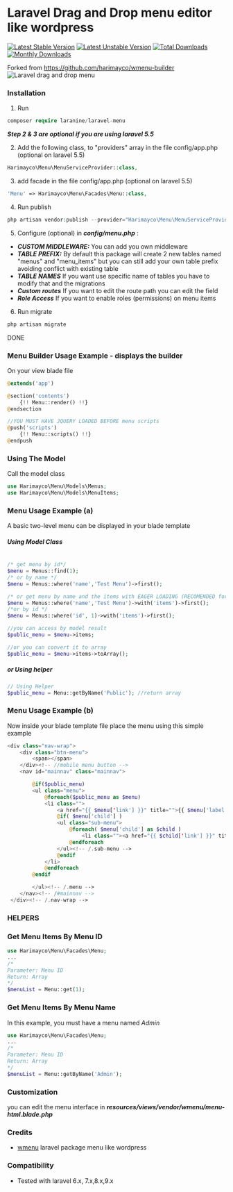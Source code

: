 # Laravel Drag and Drop menu editor like wordpress


[![Latest Stable Version](https://poser.pugx.org/harimayco/laravel-menu/v/stable)](https://packagist.org/packages/harimayco/laravel-menu) [![Latest Unstable Version](https://poser.pugx.org/harimayco/laravel-menu/v/unstable)](https://packagist.org/packages/harimayco/laravel-menu) [![Total Downloads](https://poser.pugx.org/harimayco/laravel-menu/downloads)](https://packagist.org/packages/harimayco/laravel-menu) [![Monthly Downloads](https://poser.pugx.org/harimayco/laravel-menu/d/monthly)](https://packagist.org/packages/harimayco/laravel-menu)

Forked from https://github.com/harimayco/wmenu-builder
![Laravel drag and drop menu](https://raw.githubusercontent.com/harimayco/wmenu-builder/master/screenshot.png)

### Installation

1. Run

```php
composer require laranine/laravel-menu
```

**_Step 2 & 3 are optional if you are using laravel 5.5_**

2. Add the following class, to "providers" array in the file config/app.php (optional on laravel 5.5)

```php
Harimayco\Menu\MenuServiceProvider::class,
```

3. add facade in the file config/app.php (optional on laravel 5.5)

```php
'Menu' => Harimayco\Menu\Facades\Menu::class,
```

4. Run publish

```php
php artisan vendor:publish --provider="Harimayco\Menu\MenuServiceProvider"
```

5. Configure (optional) in **_config/menu.php_** :

- **_CUSTOM MIDDLEWARE:_** You can add you own middleware
- **_TABLE PREFIX:_** By default this package will create 2 new tables named "menus" and "menu_items" but you can still add your own table prefix avoiding conflict with existing table
- **_TABLE NAMES_** If you want use specific name of tables you have to modify that and the migrations
- **_Custom routes_** If you want to edit the route path you can edit the field
- **_Role Access_** If you want to enable roles (permissions) on menu items

6. Run migrate

```php
php artisan migrate
```

DONE

### Menu Builder Usage Example - displays the builder

On your view blade file

```php
@extends('app')

@section('contents')
    {!! Menu::render() !!}
@endsection

//YOU MUST HAVE JQUERY LOADED BEFORE menu scripts
@push('scripts')
    {!! Menu::scripts() !!}
@endpush
```

### Using The Model

Call the model class

```php
use Harimayco\Menu\Models\Menus;
use Harimayco\Menu\Models\MenuItems;

```

### Menu Usage Example (a)

A basic two-level menu can be displayed in your blade template

##### Using Model Class
```php

/* get menu by id*/
$menu = Menus::find(1);
/* or by name */
$menu = Menus::where('name','Test Menu')->first();

/* or get menu by name and the items with EAGER LOADING (RECOMENDED for better performance and less query call)*/
$menu = Menus::where('name','Test Menu')->with('items')->first();
/*or by id */
$menu = Menus::where('id', 1)->with('items')->first();

//you can access by model result
$public_menu = $menu->items;

//or you can convert it to array
$public_menu = $menu->items->toArray();

```

##### or Using helper
```php
// Using Helper 
$public_menu = Menu::getByName('Public'); //return array

```

### Menu Usage Example (b)

Now inside your blade template file place the menu using this simple example

```php
<div class="nav-wrap">
    <div class="btn-menu">
        <span></span>
    </div><!-- //mobile menu button -->
    <nav id="mainnav" class="mainnav">

        @if($public_menu)
        <ul class="menu">
            @foreach($public_menu as $menu)
            <li class="">
                <a href="{{ $menu['link'] }}" title="">{{ $menu['label'] }}</a>
                @if( $menu['child'] )
                <ul class="sub-menu">
                    @foreach( $menu['child'] as $child )
                        <li class=""><a href="{{ $child['link'] }}" title="">{{ $child['label'] }}</a></li>
                    @endforeach
                </ul><!-- /.sub-menu -->
                @endif
            </li>
            @endforeach
        @endif

        </ul><!-- /.menu -->
    </nav><!-- /#mainnav -->
 </div><!-- /.nav-wrap -->
```

### HELPERS

### Get Menu Items By Menu ID

```php
use Harimayco\Menu\Facades\Menu;
...
/*
Parameter: Menu ID
Return: Array
*/
$menuList = Menu::get(1);
```

### Get Menu Items By Menu Name

In this example, you must have a menu named _Admin_

```php
use Harimayco\Menu\Facades\Menu;
...
/*
Parameter: Menu ID
Return: Array
*/
$menuList = Menu::getByName('Admin');
```

### Customization

you can edit the menu interface in **_resources/views/vendor/wmenu/menu-html.blade.php_**

### Credits

- [wmenu](https://github.com/lordmacu/wmenu) laravel package menu like wordpress

### Compatibility

- Tested with laravel 6.x, 7.x,8.x,9.x

